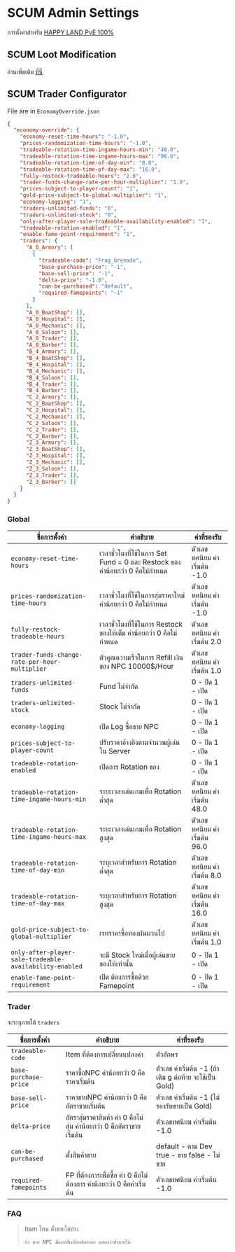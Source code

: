 # SCUM Admin Settings

การตั้งค่าสำหรับ [HAPPY LAND PvE 100%](https://discord.gg/KwXqDWx4W4)

## SCUM Loot Modification

อ่านเพิ่มเติม [ที่นี่](https://github.com/limitbrk/happy-land-scum-config/tree/master/Loot/README.md)

## SCUM Trader Configurator
File are in `EconomyOverride.json`
```json
{
  "economy-override": {
    "economy-reset-time-hours": "-1.0",
    "prices-randomization-time-hours": "-1.0",
    "tradeable-rotation-time-ingame-hours-min": "48.0",
    "tradeable-rotation-time-ingame-hours-max": "96.0",
    "tradeable-rotation-time-of-day-min": "8.0",
    "tradeable-rotation-time-of-day-max": "16.0",
    "fully-restock-tradeable-hours": "2.0",
    "trader-funds-change-rate-per-hour-multiplier": "1.0",
    "prices-subject-to-player-count": "1",
    "gold-price-subject-to-global-multiplier": "1",
    "economy-logging": "1",
    "traders-unlimited-funds": "0",
    "traders-unlimited-stock": "0",
    "only-after-player-sale-tradeable-availability-enabled": "1",
    "tradeable-rotation-enabled": "1",
    "enable-fame-point-requirement": "1",
    "traders": {
      "A_0_Armory": [
        {
          "tradeable-code": "Frag_Grenade",
          "base-purchase-price": "-1",
          "base-sell-price": "-1",
          "delta-price": "-1.0",
          "can-be-purchased": "default",
          "required-famepoints": "-1"
        }
      ],
      "A_0_BoatShop": [],
      "A_0_Hospital": [],
      "A_0_Mechanic": [],
      "A_0_Saloon": [],
      "A_0_Trader": [],
      "A_0_Barber": [],
      "B_4_Armory": [],
      "B_4_BoatShop": [],
      "B_4_Hospital": [],
      "B_4_Mechanic": [],
      "B_4_Saloon": [],
      "B_4_Trader": [],
      "B_4_Barber": [],
      "C_2_Armory": [],
      "C_2_BoatShop": [],
      "C_2_Hospital": [],
      "C_2_Mechanic": [],
      "C_2_Saloon": [],
      "C_2_Trader": [],
      "C_2_Barber": [],
      "Z_3_Armory": [],
      "Z_3_BoatShop": [],
      "Z_3_Hospital": [],
      "Z_3_Mechanic": [],
      "Z_3_Saloon": [],
      "Z_3_Trader": [],
      "Z_3_Barber": []
    }
  }
}
```
### Global
| ชื่อการตั้งค่า | คำอธิบาย | ค่าที่รองรับ |
|---|---|---|
| `economy-reset-time-hours` | เวลาชั่วโมงที่ใช้ในการ Set Fund = 0 และ Restock ของ ค่าน้อยกว่า 0 คือไม่กำหนด | ตัวเลขทศนิยม ค่าเริ่มต้น -1.0 |
| `prices-randomization-time-hours` | เวลาชั่วโมงที่ใช้ในการสุ่มราคาใหม่ ค่าน้อยกว่า 0 คือไม่กำหนด | ตัวเลขทศนิยม ค่าเริ่มต้น -1.0 |
| `fully-restock-tradeable-hours` | เวลาชั่วโมงที่ใช้ในการ Restock ของให้เต็ม ค่าน้อยกว่า 0 คือไม่กำหนด | ตัวเลขทศนิยม ค่าเริ่มต้น 2.0 |
| `trader-funds-change-rate-per-hour-multiplier` | ตัวคูณความเร็วในการ Refill เงิน ของ NPC 10000$/Hour | ตัวเลขทศนิยม ค่าเริ่มต้น 1.0 |
| `traders-unlimited-funds` | Fund ไม่จำกัด | 0 - ปิด 1 - เปิด |
| `traders-unlimited-stock` | Stock ไม่จำกัด | 0 - ปิด 1 - เปิด |
| `economy-logging` | เปิด Log ซื้อขาย NPC | 0 - ปิด 1 - เปิด |
| `prices-subject-to-player-count` | ปรับราคาอ้างอิงตามจำนวนผู้เล่นใน Server | 0 - ปิด 1 - เปิด |
| `tradeable-rotation-enabled` | เปิดการ Rotation ของ | 0 - ปิด 1 - เปิด |
| `tradeable-rotation-time-ingame-hours-min` | ระยะเวลาเล่นเกมเพื่อ Rotation ต่ำสุด | ตัวเลขทศนิยม ค่าเริ่มต้น 48.0 |
| `tradeable-rotation-time-ingame-hours-max` | ระยะเวลาเล่นเกมเพื่อ Rotation สูงสุด | ตัวเลขทศนิยม ค่าเริ่มต้น 96.0 |
| `tradeable-rotation-time-of-day-min` | ระบุเวลาสำหรับการ Rotation ต่ำสุด | ตัวเลขทศนิยม ค่าเริ่มต้น 8.0 |
| `tradeable-rotation-time-of-day-max` | ระบุเวลาสำหรับการ Rotation สูงสุด | ตัวเลขทศนิยม ค่าเริ่มต้น 16.0 |
| `gold-price-subject-to-global-multiplier` | เรทราคาซื้อทองผันผวนไป | ตัวเลขทศนิยม ค่าเริ่มต้น 1.0 |
| `only-after-player-sale-tradeable-availability-enabled` | จะมี Stock ใหม่เมื่อผู้เล่นขายของให้เท่านั้น | 0 - ปิด 1 - เปิด |
| `enable-fame-point-requirement` | เปิด ต้องการซื้อด้วย Famepoint | 0 - ปิด 1 - เปิด |

### Trader
จะระบุภายใต้ `traders`

| ชื่อการตั้งค่า | คำอธิบาย | ค่าที่รองรับ |
|---|---|---|
| `tradeable-code` | Item ที่ต้องการเปลี่ยนแปลงค่า | ตัวอักษร |
| `base-purchase-price` | ราคาซื้อNPC ค่าน้อยกว่า 0 คือราคาเริ่มต้น | ตัวเลข ค่าเริ่มต้น -1 (ถ้าเติม g ต่อท้าย จะใช้เป็น Gold) |
| `base-sell-price` | ราคาขายNPC ค่าน้อยกว่า 0 คืออัตราขายเริ่มต้น | ตัวเลข ค่าเริ่มต้น -1 (ไม่รองรับขายเป็น Gold) |
| `delta-price` | อัตราสุ่มราคาสินค้า ค่า 0 คือไม่สุ่ม ค่าน้อยกว่า 0 คืออัตราขายเริ่มต้น | ตัวเลขทศนิยม ค่าเริ่มต้น -1.0 |
| `can-be-purchased` | ตั้งสินค้าขาย | default - ตาม Dev true - ขาย false - ไม่ขาย |
| `required-famepoints` | FP ที่ต้องการเพื่อซื้อ ค่า 0 คือไม่ต้องการ ค่าน้อยกว่า 0 คือค่าเริ่มต้น | ตัวเลขทศนิยม ค่าเริ่มต้น -1.0 |

### FAQ
> Item ไหน ตั้งขายได้บ้าง
> ``` 
> ถ้า ขาย NPC มีแถบสีเหลืองติดราคา แสดงว่าตั้งขายได้
> ```